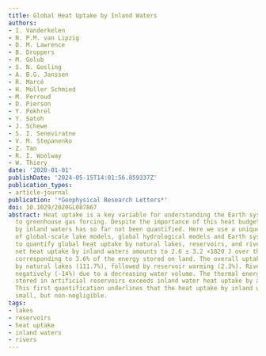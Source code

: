 ```yaml
---
title: Global Heat Uptake by Inland Waters
authors:
- I. Vanderkelen
- N. P.M. van Lipzig
- D. M. Lawrence
- B. Droppers
- M. Golub
- S. N. Gosling
- A. B.G. Janssen
- R. Marcé
- H. Müller Schmied
- M. Perroud
- D. Pierson
- Y. Pokhrel
- Y. Satoh
- J. Schewe
- S. I. Seneviratne
- V. M. Stepanenko
- Z. Tan
- R. I. Woolway
- W. Thiery
date: '2020-01-01'
publishDate: '2024-05-15T14:01:56.859337Z'
publication_types:
- article-journal
publication: '*Geophysical Research Letters*'
doi: 10.1029/2020GL087867
abstract: Heat uptake is a key variable for understanding the Earth system response
  to greenhouse gas forcing. Despite the importance of this heat budget, heat uptake
  by inland waters has so far not been quantified. Here we use a unique combination
  of global-scale lake models, global hydrological models and Earth system models
  to quantify global heat uptake by natural lakes, reservoirs, and rivers. The total
  net heat uptake by inland waters amounts to 2.6 ± 3.2 ×1020 J over the period 1900–2020,
  corresponding to 3.6% of the energy stored on land. The overall uptake is dominated
  by natural lakes (111.7%), followed by reservoir warming (2.3%). Rivers contribute
  negatively (-14%) due to a decreasing water volume. The thermal energy of water
  stored in artificial reservoirs exceeds inland water heat uptake by a factor ∼10.4.
  This first quantification underlines that the heat uptake by inland waters is relatively
  small, but non-negligible.
tags:
- lakes
- reservoirs
- heat uptake
- inland waters
- rivers
---
```

